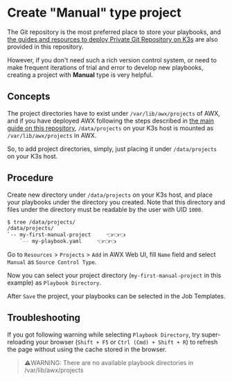 # Create "Manual" type project

The Git repository is the most preferred place to store your playbooks, and [the guides and resources to deploy Private Git Repository on K3s](../git) are also provided in this repository.

However, if you don't need such a rich version control system, or need to make frequent iterations of trial and error to develop new playbooks, creating a project with **Manual** type is very helpful.

## Concepts

The project directories have to exist under `/var/lib/awx/projects` of AWX, and if you have deployed AWX following the steps described in [the main guide on this repository](../README.md), `/data/projects` on your K3s host is mounted as `/var/lib/awx/projects` in AWX.

So, to add project directories, simply, just placing it under `/data/projects` on your K3s host.

## Procedure

Create new directory under `/data/projects` on your K3s host, and place your playbooks under the directory you created. Note that this directory and files under the directory must be readable by the user with UID `1000`.

```bash
$ tree /data/projects/
/data/projects/
`-- my-first-manual-project     👈👈👈
    `-- my-playbook.yaml     👈👈👈
```

Go to `Resources` > `Projects` > `Add` in AWX Web UI, fill `Name` field and select `Manual` as `Source Control Type`.

Now you can select your project directory (`my-first-manual-project` in this example) as `Playbook Directory`.

After `Save` the project, your playbooks can be selected in the Job Templates.

## Troubleshooting

If you got following warning while selecting `Playbook Directory`, try super-reloading your browser (`Shift + F5` or `Ctrl (Cmd) + Shift + R`) to refresh the page without using the cache stored in the browser.

> ⚠️WARNING:
> There are no available playbook directories in /var/lib/awx/projects
